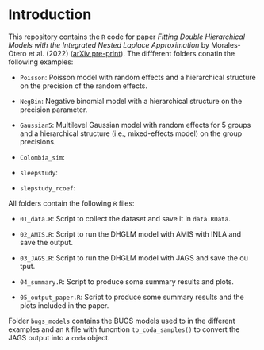# Introduction

This repository contains the `R` code for paper *Fitting Double Hierarchical Models with the Integrated Nested Laplace
 Approximation* by Morales-Otero et al. (2022) ([arXiv pre-print]()). The diffferent folders conatin the following examples:

* `Poisson`: Poisson model with random effects and a hierarchical structure on the precision of the random effects.

* `NegBin`: Negative binomial model with  a hierarchical structure on the precision parameter.

* `Gaussian5`: Multilevel Gaussian model with random effects for 5 groups and a  hierarchical structure (i.e., mixed-effects model) on the group precisions.

* `Colombia_sim`:

* `sleepstudy`:

* `slepstudy_rcoef`:


All folders contain the following `R` files:

* `01_data.R`: Script to collect the dataset and save it in `data.RData`.

* `02_AMIS.R`: Script to run the DHGLM model with AMIS with INLA and save the output.

* `03_JAGS.R`: Script to run the DHGLM model with JAGS and save the ou
tput.

* `04_summary.R`: Script to produce some summary results and plots.

* `05_output_paper.R`: Script to produce some summary results and the plots included in the paper.

Folder `bugs_models` contains the BUGS models used to in the different examples and an `R` file with funcntion `to_coda_samples()` to convert the JAGS output into a `coda` object.
